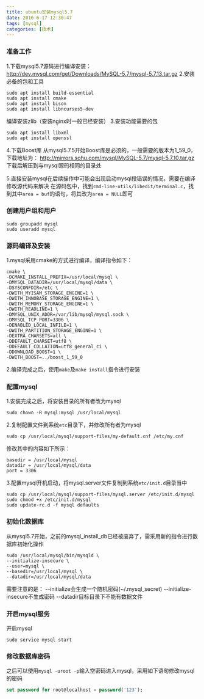 ```yaml
---
title: ubuntu安装mysql5.7
date: 2016-6-17 12:30:47
tags: [mysql]
categories: [技术]
---
```

### 准备工作
1.下载mysql5.7源码进行编译安装： http://dev.mysql.com/get/Downloads/MySQL-5.7/mysql-5.7.13.tar.gz
2.安装必备的包和工具

```
sudo apt install build-essential
sudo apt install cmake
sudo apt install bison
sudo apt install libncurses5-dev
```
  编译安装zlib（安装nginx时一般已经安装）
3.安装功能需要的包

```
sudo apt install libxml
sudo apt install openssl
```
4.下载Boost库
从mysql5.7.5开始Boost库是必须的，一般需要的版本为1_59_0，下载地址为： http://mirrors.sohu.com/mysql/MySQL-5.7/mysql-5.7.10.tar.gz
下载后解压到与mysql源码相同的目录处
<!--more-->
5.直接安装mysql在后续操作中可能会出现启动mysql段错误的情况，需要在编译修改源代码来解决
在源码包中，找到`cmd-line-utils/libedit/terminal.c`，找到其中`area = buf`的语句，将其改为`area = NULL`即可

### 创建用户组和用户

```
sudo groupadd mysql
sudo useradd mysql
```

### 源码编译及安装
1.mysql采用cmake的方式进行编译，编译指令如下：

```
cmake \
-DCMAKE_INSTALL_PREFIX=/usr/local/mysql \
-DMYSQL_DATADIR=/usr/local/mysql/data \
-DSYSCONFDIR=/etc \
-DWITH_MYISAM_STORAGE_ENGINE=1 \
-DWITH_INNOBASE_STORAGE_ENGINE=1 \
-DWITH_MEMORY_STORAGE_ENGINE=1 \
-DWITH_READLINE=1 \
-DMYSQL_UNIX_ADDR=/var/lib/mysql/mysql.sock \
-DMYSQL_TCP_PORT=3306 \
-DENABLED_LOCAL_INFILE=1 \
-DWITH_PARTITION_STORAGE_ENGINE=1 \
-DEXTRA_CHARSETS=all \
-DDEFAULT_CHARSET=utf8 \
-DDEFAULT_COLLATION=utf8_general_ci \
-DDOWNLOAD_BOOST=1 \
-DWITH_BOOST=../boost_1_59_0
```
2.编译完成之后，使用`make`及`make install`指令进行安装

### 配置mysql
1.安装完成之后，将安装目录的所有者改为mysql
```
sudo chown -R mysql:mysql /usr/local/mysql
```
2.复制配置文件到系统`etc`目录下，并修改所有者为mysql

```
sudo cp /usr/local/mysql/support-files/my-default.cnf /etc/my.cnf
```
修改其中的内容如下所示：

```
basedir = /usr/local/mysql
datadir = /usr/local/mysql/data
port = 3306
```
3.配置mysql开机启动，将mysql.server文件复制到系统`etc/init.d`目录当中

```
sudo cp /usr/local/mysql/support-files/mysql.server /etc/init.d/mysql
sudo chmod +x /etc/init.d/mysql
sudo update-rc.d -f mysql defaults
```

### 初始化数据库
从mysql5.7开始，之前的mysql_install_db已经被废弃了，需采用新的指令进行数据库初始化操作

```
sudo /usr/local/mysql/bin/mysqld \
--initialize-insecure \
--user=mysql \
--basedir=/usr/local/mysql \
--datadir=/usr/local/mysql/data
```
需要注意的是：
--initialize会生成一个随机密码(~/.mysql_secret)
--initialize-insecure不生成密码
--datadir目标目录下不能有数据文件

### 开启mysql服务
开启mysql

```
sudo service mysql start
```

### 修改数据库密码
之后可以使用`mysql -uroot -p`输入空密码进入mysql，采用如下语句修改mysql的密码

```sql
set password for root@localhost = password('123');
```
